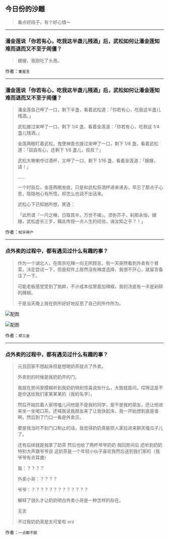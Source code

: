 ## 今日份的沙雕

> 看点好段子，有个好心情～


 
---

### 潘金莲说「你若有心，吃我这半盏儿残酒」后，武松如何让潘金莲知难而退而又不至于闹僵？

> 嫂嫂，我刚吃了头孢。


作者：`董星言`

---

### 潘金莲说「你若有心，吃我这半盏儿残酒」后，武松如何让潘金莲知难而退而又不至于闹僵？

> 潘金莲自己呷了一口，剩下半盏，看着武松道：「你若有心，吃我这半盏儿残酒。」
> 
> 武松接过来呷了一口，剩下 1/4 盏，看着金莲道：「你若有心，吃我这 1/4 盏儿残酒。」
> 
> 金莲两眼盯着武松，鬼使神差也接过来呷了一口，剩下 1/8 盏，看着武松道：「奴自有心，还剩下 1/8 盏儿，叔叔？」
> 
> 武松大喇喇夺过酒杯，又呷了一口，剩下 1/16 盏，看着金莲道：「嫂嫂，请！」
> 
> ……
> 
> 一个时辰后，金莲两眼发直，只是和武松将酒杯递来递去，早忘了那点子心思，隐隐地心有所悟，却怎么也说不出话来。
> 
> 武松心下已知她所想，笑道：
> 
> 「此所谓『一尺之棰，日取其半，万世不竭』。须弥芥子，刹那永恒，嫂嫂，武松虚长三岁，藉此传授一点人生的经验，诲汝知之乎？！」


作者：`知乎用户`

---

### 点外卖的过程中，都有遇见过什么有趣的事？

> 作为一个湖北人，在南京吃辣一向无所顾忌。有一天突然看到外卖有个冒菜，决定尝试一下，但是软件上居然没有辣度选择，我很不开心，就留言备注了一下。
> 
> 可能老板感觉受到了挑衅，不计成本往里面加辣椒，我的汤底有一半是剁碎的辣椒。
> 
> 于是当天晚上我在厕所好好地反思了自己的所作所为。



![配图](http://pic1.zhimg.com/70/v2-3c8843f435e471cf3fafac0844865a38_b.jpg)



![配图](https://pic2.zhimg.com/v2-3db61f908c25b23f0033881485de4f95_b.jpg)


作者：`郑三金`

---

### 点外卖的过程中，都有遇见过什么有趣的事？

> 元旦回家不想起床但是想喝奶茶就点了外卖，
> 
> 外卖到的时候是我奶奶开的门。
> 
> 我就在房间里模糊听到我奶奶特别惊喜说些什么，大致就是问，哎呀这是不是你送给我们家某某某的（我的名字）。
> 
> 然后开始拉着人家唠嗑儿问他是不是我的同学，是不是我的朋友，还让他进来坐一坐喝口茶。还喊我说我朋友来了让我快起床，我一开始想到底是谁啊，然后到了门口一看是外卖员。
> 
> 要是我当时不到门口制止的话，我觉得奶奶真能把人家拉进来聊天嗑瓜子儿了。
> 
> 还有后续就是我拿了奶茶 然后也给了两杯爷爷奶奶 我回房间后 还听到奶奶特别大声跟爷爷说 这奶茶是一个年轻小伙子喜欢我然后送到我们家的（我爷爷有点耳聋）
> 
> 我：？？？？
> 
> 外卖小哥：？？？？
> 
> 爷爷：？？？？？？？？？？？？？
> 
> 解释了很久才让奶奶明白外卖小哥是一种怎样的存在。
> 
> 无言
> 
> 不过我奶奶真是太可爱啦 orz


作者：`一点都不腻`